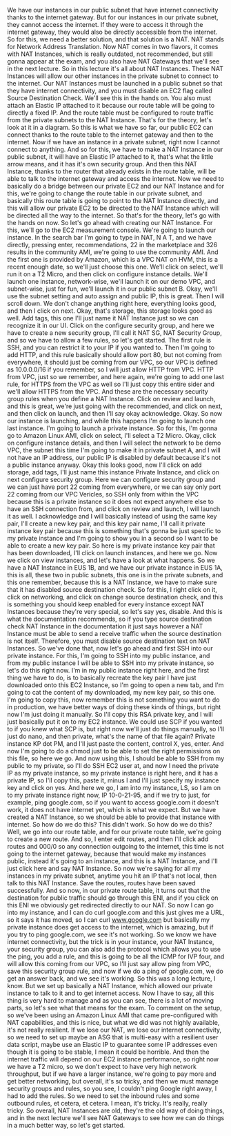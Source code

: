 
<v Instructor>We have our instances in our</v>
public subnet that have internet connectivity
thanks to the internet gateway.
But for our instances in our private subnet,
they cannot access the internet.
If they were to access it through the internet gateway,
they would also be directly accessible from the internet.
So for this, we need a better solution,
and that solution is a NAT.
NAT stands for Network Address Translation.
Now NAT comes in two flavors, it comes with NAT Instances,
which is really outdated, not recommended, but still
gonna appear at the exam, and you also have
NAT Gateways that we'll see in the next lecture.
So in this lecture it's all about NAT Instances.
These NAT Instances will allow our other instances
in the private subnet to connect to the internet.
Our NAT Instances must be launched in a public subnet
so that they have internet connectivity, and you must
disable an EC2 flag called Source Destination Check.
We'll see this in the hands on.
You also must attach an Elastic IP attached to it because
our route table will be going to directly a fixed IP.
And the route table must be configured to route traffic
from the private subnets to the NAT Instance.
That's for the theory, let's look at it in a diagram.
So this is what we have so far, our public EC2
can connect thanks to the route table to the
internet gateway and then to the internet.
Now if we have an instance in a private subnet,
right now I cannot connect to anything.
And so for this, we have to make a NAT Instance
in our public subnet, it will have an Elastic IP
attached to it, that's what the little arrow means,
and it has it's own security group.
And then this NAT Instance, thanks to the router
that already exists in the route table, will be able to
talk to the internet gateway and access the internet.
Now we need to basically do a bridge between
our private EC2 and our NAT Instance and for this,
we're going to change the route table in our private subnet,
and basically this route table is going to point
to the NAT Instance directly, and this will allow
our private EC2 to be directed to the NAT Instance
which will be directed all the way to the internet.
So that's for the theory, let's go with the hands on now.
So let's go ahead with creating our NAT Instance.
For this, we'll go to the EC2 measurement console.
We're going to launch our instance.
In the search bar I'm going to type in NAT, N A T,
and we have directly, pressing enter, recommendations,
22 in the marketplace and 326 results
in the community AMI, we're going to use the community AMI.
And the first one is provided by Amazon,
which is a VPC NAT on HVM, this is a recent enough date,
so we'll just choose this one.
We'll click on select, we'll run it on a T2 Micro,
and then click on configure instance details.
We'll launch one instance, network-wise,
we'll launch it on our demo VPC, and subnet-wise,
just for fun, we'll launch it in our public subnet B.
Okay, we'll use the subnet setting and
auto assign and public IP, this is great.
Then I will scroll down.
We don't change anything right here,
everything looks good, and then I click on next.
Okay, that's storage, this storage looks good as well.
Add tags, this one I'll just name it NAT Instance
just so we can recognize it in our UI.
Click on the configure security group,
and here we have to create a new security group,
I'll call it NAT SG, NAT Security Group,
and so we have to allow a few rules, so let's get started.
The first rule is SSH, and you can restrict
it to your IP if you wanted to.
Then I'm going to add HTTP, and this rule basically
should allow port 80, but not coming from everywhere,
it should just be coming from our VPC,
so our VPC is defined as 10.0.0.0/16 if you remember,
so I will just allow HTTP from VPC.
HTTP from VPC, just so we remember, and here again,
we're going to add one last rule,
for HTTPS from the VPC as well so I'll just copy
this entire sider and we'll allow HTTPS from the VPC.
And these are the necessary security group rules
when you define a NAT Instance.
Click on review and launch, and this is great, we're just
going with the recommended, and click on next, and then
click on launch, and then I'll say okay acknowledge.
Okay.
So now our instance is launching, and while this happens
I'm going to launch one last instance.
I'm going to launch a private instance.
So for this, I'm gonna go to Amazon Linux AMI,
click on select, I'll select a T2 Micro.
Okay, click on configure instance details,
and then I will select the network to be demo VPC,
the subnet this time I'm going to make it in
private subnet A, and I will not have an IP address,
our public IP is disabled by default because
it's not a public instance anyway.
Okay this looks good, now I'll click on add storage,
add tags, I'll just name this instance Private Instance,
and click on next configure security group.
Here we can configure security group and we can
just have port 22 coming from everywhere, or we can say
only port 22 coming from our VPC Vericles,
so SSH only from within the VPC because this is a
private instance so it does not expect anywhere else
to have an SSH connection from, and click on review
and launch, I will launch it as well.
I acknowledge and I will basically instead of
using the same key pair, I'll create a new key pair,
and this key pair name, I'll call it private instance
key pair because this is something that's gonna be
just specific to my private instance and
I'm going to show you in a second so
I want to be able to create a new key pair.
So here is my private instance key pair that
has been downloaded, I'll click on
launch instances, and here we go.
Now we click on view instances, and
let's have a look at what happens.
So we have a NAT Instance in EUS 1B,
and we have our private instance in EUS 1A,
this is all, these two in public subnets,
this one is in the private subnets,
and this one remember, because this is a NAT Instance,
we have to make sure that it has
disabled source destination check.
So for this, I right click on it, click on networking,
and click on change source destination check,
and this is something you should keep enabled
for every instance except NAT Instances because
they're very special, so let's say yes, disable.
And this is what the documentation recommends,
so if you type source destination check NAT Instance
in the documentation it just says however a
NAT Instance must be able to send a receive traffic
when the source destination is not itself.
Therefore, you must disable source
destination text on NAT Instances.
So we've done that, now let's go ahead
and first SSH into our private instance.
For this, I'm going to SSH into my public instance,
and from my public instance I will be able
to SSH into my private instance, so let's do this right now.
I'm in my public instance right here,
and the first thing we have to do, is to basically
recreate the key pair I have just downloaded
onto this EC2 Instance, so I'm going to open a new tab,
and I'm going to cat the content of my downloaded,
my new key pair, so this one.
I'm going to copy this, now remember this is not
something you want to do in production,
we have better ways of doing these kinds of things,
but right now I'm just doing it manually.
So I'll copy this RSA private key, and I will just
basically put it on to my EC2 instance.
We could use SCP if you wanted to if you knew what SCP is,
but right now we'll just do things manually,
so I'll just do nano, and then private,
what's the name of that file again?
Private instance KP dot PM, and I'll just
paste the content, control X, yes, enter.
And now I'm going to do a chmod just to be able to
set the right permissions on this file, so here we go.
And now using this, I should be able to SSH
from my public to my private, so I'll do
SSH EC2 user at, and now I need the private IP
as my private instance, so my private instance
is right here, and it has a private IP,
so I'll copy this, paste it, minus I and I'll just
specify my instance key and click on yes.
And here we go, I am into my instance, LS,
so I am on to my private instance right now,
IP 10-0-21-95, and if we try to just, for example,
ping google.com, so if you want to access
google.com it doesn't work, it does not have
internet yet, which is what we expect.
But we have created a NAT Instance, so we should
be able to provide that instance with internet.
So how do we do this?
This didn't work.
So how do we do this?
Well, we go into our route table, and for our private
route table, we're going to create a new route.
And so, I enter edit routes, and then I'll click
add routes and 000/0 so any connection outgoing
to the internet, this time is not going to
the internet gateway, because that would make my
instances public, instead it's going to an instance,
and this is a NAT Instance, and I'll just
click here and say NAT Instance.
So now we're saying for all my instances in my
private subnet, anytime you hit an IP that's not
local, then talk to this NAT Instance.
Save the routes, routes have been saved successfully.
And so now, in our private route table, it turns out
that the destination for public traffic should go
through this ENI, and if you click on this ENI
we obviously get redirected directly to our NAT.
So now I can go into my instance, and I can do
curl google.com and this just gives me a URL,
so it says it has moved, so I can curl www.google.com
but basically my private instance does get access
to the internet, which is amazing, but if you try
to ping google.com, we see it's not working.
So we know we have internet connectivity,
but the trick is in your instance, your NAT Instance,
your security group, you can also add the protocol
which allows you to use the ping, you add a rule,
and this is going to be all the ICMP for IVP four,
and will allow this coming from our VPC,
so I'll just say allow ping from VPC, save this security
group rule, and now if we do a ping of google.com,
we do get an answer back, and we see it's working.
So this was a long lecture, I know.
But we set up basically a NAT Instance,
which allowed our private instance to talk
to it and to get internet access.
Now I have to say, all this thing is very hard to manage
and as you can see, there is a lot of moving parts,
so let's see what that means for the exam.
To comment on the setup, so we've been using an
Amazon Linux AMI that came pre-configured
with NAT capabilities, and this is nice, but what we did
was not highly available, it's not really resilient.
If we lose our NAT, we lose our internet connectivity,
so we need to set up maybe an ASG that is multi-easy
with a resilient user data script, maybe use
an Elastic IP to guarantee some IP addresses
even though it is going to be stable,
I mean it could be horrible.
And then the internet traffic will depend
on our EC2 instance performance, so right now
we have a T2 micro, so we don't expect to have
very high network throughput, but if we have
a larger instance, we're going to pay more
and get better networking, but overall,
it's so tricky, and then we must manage
security groups and rules, so you see, I couldn't
ping Google right away, I had to add the rules.
So we need to set the inbound rules and some
outbound rules, et cetera, et cetera.
I mean, it's tricky.
It's really, really tricky.
So overall, NAT Instances are old, they're the
old way of doing things, and in the next lecture
we'll see NAT Gateways to see how we can do things
in a much better way, so let's get started.